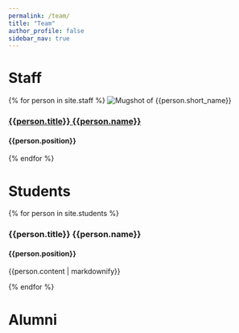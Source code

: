 ```yaml
---
permalink: /team/
title: "Team"
author_profile: false
sidebar_nav: true
---
```


# Staff

{% for person in site.staff %}
  ![Mugshot of {{person.short_name}}]({{person.image_file}})
  <h3> <a href = "{{site.url}}{{site.baseurl}}{{person.url}}"> {{person.title}} {{person.name}} </a> </h3>
  <h4> {{person.position}} </h4>
  
{% endfor %}

# Students

{% for person in site.students %}
  <h3> {{person.title}} {{person.name}} </h3>
  <h4> {{person.position}} </h4>
  <p> {{person.content | markdownify}} </p>
  
  
{% endfor %}

# Alumni